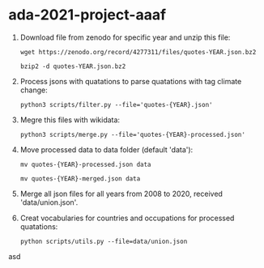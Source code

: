 # ada-2021-project-aaaf
1. Download file from zenodo for specific year and unzip this file: 

    `wget https://zenodo.org/record/4277311/files/quotes-YEAR.json.bz2`

    `bzip2 -d quotes-YEAR.json.bz2`

2. Process jsons with quatations to parse quatations with tag climate change:
    
    `python3 scripts/filter.py --file='quotes-{YEAR}.json'`
3. Megre this files with wikidata:
    
    `python3 scripts/merge.py --file='quotes-{YEAR}-processed.json'`
4. Move processed data to data folder (default 'data'):
    
    `mv quotes-{YEAR}-processed.json data` 
    
    `mv quotes-{YEAR}-merged.json data`
    
5. Merge all json files for all years from 2008 to 2020, received 'data/union.json'.

6. Creat vocabularies for countries and occupations for processed quatations:
    
    `python scripts/utils.py --file=data/union.json`

asd

